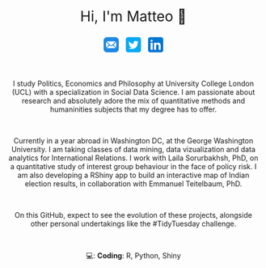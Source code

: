 <h1 style="font-weight:normal" align="center">
  Hi, I'm Matteo 👋
</h1>

<div align="center">

  <a href="mailto:matteo.larrode@gmail.com"><img border="0" alt="Email" src="images/icons8-mail-96.png" width="40" height="40"></a>
  <a href="https://twitter.com/matteoStats"><img border="0" alt="Twitter" src="images/icons8-twitter-squared-96.png" width="40" height="40"></a>
  <a href="https://www.linkedin.com/in/matteo-larrode-71187120a/"><img border="0" alt="Linkedin" src="images/icons8-linkedin-96.png" width="40" height="40"></a>

  <br>
  
  I study Politics, Economics and Philosophy at University College London (UCL) with a specialization in Social Data Science. I am passionate about research and absolutely adore the mix of quantitative methods and humaninities subjects that my degree has to offer. 
  
  <br>
  
  Currently in a year abroad in  Washington DC, at the George Washington University. I am taking classes of data mining, data vizualization and data analytics for International Relations. I work with Laila Sorurbakhsh, PhD, on a quantitative study of interest group behaviour in the face of policy risk. I am also developing a RShiny app to build an interactive map of Indian election results, in collaboration with Emmanuel Teitelbaum, PhD.
  
  <br>
  
  On this GitHub, expect to see the evolution of these projects, alongside other personal undertakings like the #TidyTuesday challenge.
  
  <br>
  
  💻: **Coding**: R, Python, Shiny
  
</div>

